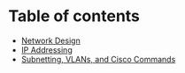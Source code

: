 # Table of contents

* [Network Design](README.md)
* [IP Addressing](ip-addressing.md)
* [Subnetting, VLANs, and Cisco Commands](subnetting-vlans-and-cisco-commands.md)
